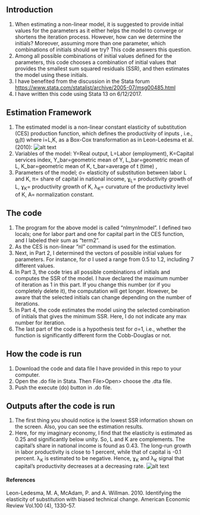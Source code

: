 ## Introduction
1.	When estimating a non-linear model, it is suggested to provide initial values for the parameters as it either helps the model to converge or shortens the iteration process. However, how can we determine the initials? Moreover, assuming more than one parameter, which combinations of initials should we try? This code answers this question.
2.	Among all possible combinations of initial values defined for the parameters, this code chooses a combination of initial values that provides the smallest sum squared residuals (SSR), and then estimates the model using these initials.
3.	I have benefited from the discussion in the Stata forum https://www.stata.com/statalist/archive/2005-07/msg00485.html
4.	I have written this code using Stata 13 on 6/12/2017.
## Estimation Framework
1.	The estimated model is a non-linear constant elasticity of substitution (CES) production function, which defines the productivity of inputs , i.e., g<sub>i</sub>(t) where i=L,K, as a Box-Cox transformation as in Leon-Ledesma et al. (2010):
![alt text]( https://github.com/selenandic/initial-value-search/blob/master/Equation_CES.PNG)
2.	Variables of the model:
 Y=Real output,
 L=Labor (employment),
 K=Capital services index,
 Y_bar=geometric mean of Y,
L_bar=geometric mean of L,
 K_bar=geometric mean of K,
 t_bar=average of t (time) ,
3.	Parameters of the model;
σ= elasticity of substitution between labor L and K,
π= share of capital in national income,
ɣ<sub>L</sub>= productivity growth of L,
ɣ<sub>K</sub>= productivity growth of K,
λ<sub>K</sub>= curvature of the productivity level of K,
A= normalization constant.
## The code
1.	The program for the above model is called “nlmynlmodel”. I defined two locals; one for labor part and one for capital part in the CES function, and I labeled their sum as “term2”.
2.	As the CES is non-linear “nl” command is used for the estimation.
3.	Next, in Part 2, I determined the vectors of possible initial values for parameters. For instance, for σ I used a range from 0.5 to 1.2, including 7 different values. 
4.	In Part 3, the code tries all possible combinations of initials and computes the SSR of the model. I have declared the maximum number of iteration as 1 in this part. If you change this number (or if you completely delete it), the computation will get longer. However, be aware that the selected initials can change depending on the number of iterations. 
5.	In Part 4, the code estimates the model using the selected combination of initials that gives the minimum SSR. Here, I do not indicate any max number for iteration.
6.	The last part of the code is a hypothesis test for σ=1, i.e., whether the function is significantly different form the Cobb-Douglas or not.
## How the code is run
1.	Download the code and data file I have provided in this repo to your computer.
2.	Open the .do file in Stata. Then File>Open> choose the .dta file.
3.	Push the execute (do) button in .do file.
## Outputs after the code is run
1.	The first thing you should notice is the lowest SSR information shown on the screen. Also, you can see the estimation results.
2.	Here, for my imaginary economy, I find that the elasticity is estimated as 0.25 and significantly below unity. So, L and K are complements. The capital’s share in national income is found as 0.43. The long-run growth in labor productivity is close to 1 percent, while that of capital is -0.1 percent. λ<sub>K</sub> is estimated to be negative. Hence, ɣ<sub>K</sub> and λ<sub>K</sub> signal that capital’s productivity decreases at a decreasing rate.
![alt text](https://github.com/selenandic/initial-value-search/blob/master/Estimation%20Results.PNG)
#### References
Leon-Ledesma, M. A, McAdam, P. and A. Willman. 2010. Identifying the elasticity of substitution with biased technical change. American Economic Review Vol.100 (4), 1330-57.

